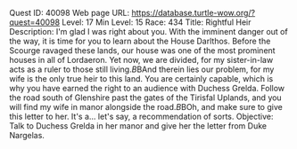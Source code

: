 Quest ID: 40098
Web page URL: https://database.turtle-wow.org/?quest=40098
Level: 17
Min Level: 15
Race: 434
Title: Rightful Heir
Description: I'm glad I was right about you. With the imminent danger out of the way, it is time for you to learn about the House Darlthos. Before the Scourge ravaged these lands, our house was one of the most prominent houses in all of Lordaeron. Yet now, we are divided, for my sister-in-law acts as a ruler to those still living.$B$BAnd therein lies our problem, for my wife is the only true heir to this land. You are certainly capable, which is why you have earned the right to an audience with Duchess Grelda. Follow the road south of Glenshire past the gates of the Tirisfal Uplands, and you will find my wife in manor alongside the road.$B$BOh, and make sure to give this letter to her. It's a... let's say, a recommendation of sorts.
Objective: Talk to Duchess Grelda in her manor and give her the letter from Duke Nargelas.

